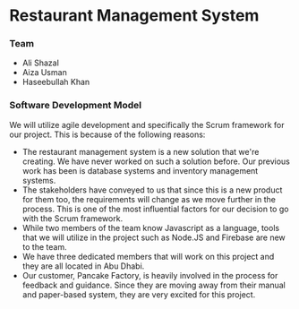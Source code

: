 # Restaurant Management System

### Team 
- Ali Shazal
- Aiza Usman
- Haseebullah Khan

### Software Development Model

We will utilize agile development and specifically the Scrum framework for our project. This is because of the following reasons:
- The restaurant management system is a new solution that we're creating. We have never worked on such a solution before. Our previous work has been is database systems and inventory management systems.
- The stakeholders have conveyed to us that since this is a new product for them too, the requirements will change as we move further in the process. This is one of the most influential factors for our decision to go with the Scrum framework.
- While two members of the team know Javascript as a language, tools that we will utilize in the project such as Node.JS and Firebase are new to the team.
- We have three dedicated members that will work on this project and they are all located in Abu Dhabi.
- Our customer, Pancake Factory, is heavily involved in the process for feedback and guidance. Since they are moving away from their manual and paper-based system, they are very excited for this project.

